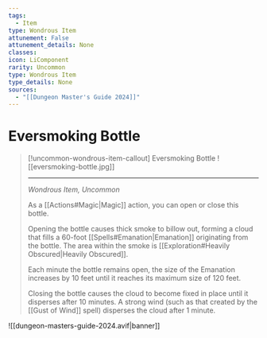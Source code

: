 ```yaml
---
tags:
  - Item
type: Wondrous Item
attunement: False
attunement_details: None
classes:
icon: LiComponent
rarity: Uncommon
type: Wondrous Item
type_details: None
sources: 
  - "[[Dungeon Master's Guide 2024]]"
---
```

# Eversmoking Bottle
>[!uncommon-wondrous-item-callout] Eversmoking Bottle
>![[eversmoking-bottle.jpg]]
>
>---
>_Wondrous Item, Uncommon_
>
>As a [[Actions#Magic\|Magic]] action, you can open or close this bottle.
>
>Opening the bottle causes thick smoke to billow out, forming a cloud that fills a 60-foot [[Spells#Emanation\|Emanation]] originating from the bottle. The area within the smoke is [[Exploration#Heavily Obscured\|Heavily Obscured]].
>
>Each minute the bottle remains open, the size of the Emanation increases by 10 feet until it reaches its maximum size of 120 feet.
>
>Closing the bottle causes the cloud to become fixed in place until it disperses after 10 minutes. A strong wind (such as that created by the [[Gust of Wind]] spell) disperses the cloud after 1 minute.


![[dungeon-masters-guide-2024.avif|banner]]